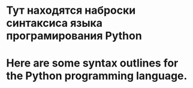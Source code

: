 # Тут находятся наброски синтаксиса языка програмирования Python
# Here are some syntax outlines for the Python programming language.
